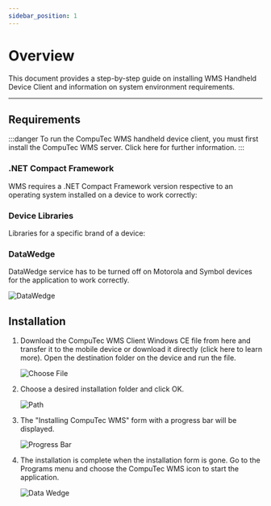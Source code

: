 ```yaml
---
sidebar_position: 1
---
```


# Overview

This document provides a step-by-step guide on installing WMS Handheld Device Client and information on system environment requirements.

---

## Requirements

:::danger
    To run the CompuTec WMS handheld device client, you must first install the CompuTec WMS server. Click here for further information.
:::

### .NET Compact Framework

WMS requires a .NET Compact Framework version respective to an operating system installed on a device to work correctly:

<!-- | **For Windows CE**                         | [Download](./media/windows%20ce.zip)                              | -->
<!-- |--------------------------------------------|-------------------------------------------------------------------| -->
<!-- | **For: Windows Mobile, Handheld Compact**  | [Download](./media/windows%20mobile%20i%20handheld%20compact.zip) | -->

### Device Libraries

Libraries for a specific brand of a device:

<!-- | Intermec with Windows CE 5 and Windows Mobile 5 | [Download](./media/win%20ce%205%20i%20wm%205.zip) | -->
<!-- |:-----------------------------------------------:|---------------------| -->
<!-- | Intermec with Windows CE 6 and Windows Mobile 6 | [Download](./media/win%20ce%206%20i%20wm6.zip)            | -->
<!-- | Symbol                     | [Download](./media/symbol.zip)            | -->

### DataWedge

DataWedge service has to be turned off on Motorola and Symbol devices for the application to work correctly.

![DataWedge](./media/data-wedge.webp)

## Installation

1. Download the CompuTec WMS Client Windows CE file from here and transfer it to the mobile device or download it directly (click here to learn more). Open the destination folder on the device and run the file.

    ![Choose File](./media/choose-file.webp)
2. Choose a desired installation folder and click OK.

    ![Path](./media/path.webp)
3. The "Installing CompuTec WMS" form with a progress bar will be displayed.

    ![Progress Bar](./media/progress-bar.webp)
4. The installation is complete when the installation form is gone. Go to the Programs menu and choose the CompuTec WMS icon to start the application.

    ![Data Wedge](./media/data-wedge-wms.webp)
